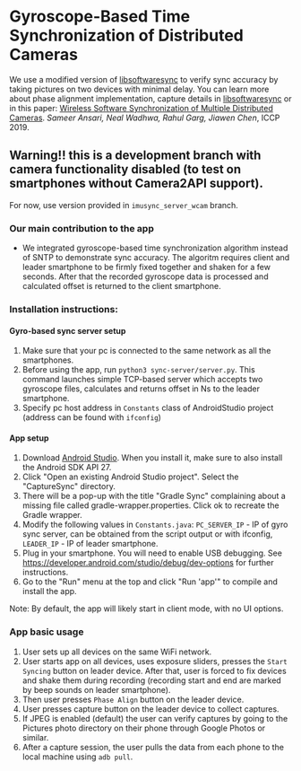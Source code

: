 # Gyroscope-Based Time Synchronization of Distributed Cameras


We use a modified version of [libsoftwaresync](https://github.com/google-research/libsoftwaresync) to verify sync accuracy by taking pictures on two devices with minimal delay. You can learn more about phase alignment implementation, capture details in [libsoftwaresync](https://github.com/google-research/libsoftwaresync) or in this paper:
[Wireless Software Synchronization of Multiple Distributed Cameras](https://arxiv.org/abs/1812.09366).
_Sameer Ansari, Neal Wadhwa, Rahul Garg, Jiawen Chen_, ICCP 2019.

## Warning!! this is a development branch with camera functionality disabled (to test on smartphones without Camera2API support).

For now, use version provided in ```imusync_server_wcam``` branch.

### Our main contribution to the app

- We integrated gyroscope-based time synchronization algorithm instead of SNTP to demonstrate sync accuracy. The algoritm requires client and leader smartphone to be firmly fixed together and shaken for a few seconds. After that the recorded gyroscope data is processed and calculated offset is returned to the client smartphone.

### Installation instructions:

#### Gyro-based sync server setup

1.  Make sure that your pc is connected to the same network as all the smartphones.
2.  Before using the app, run ```python3 sync-server/server.py```. This command launches simple TCP-based server which accepts two gyroscope files, calculates and returns offset in Ns to the leader smartphone.
3.  Specify pc host address in ```Constants``` class of AndroidStudio project (address can be found with ```ifconfig```)

#### App setup

1.  Download [Android Studio](https://developer.android.com/studio). When you
    install it, make sure to also install the Android SDK API 27.
2.  Click "Open an existing Android Studio project". Select the "CaptureSync"
    directory.
3.  There will be a pop-up with the title "Gradle Sync" complaining about a
    missing file called gradle-wrapper.properties. Click ok to recreate the
    Gradle wrapper.
4.  Modify the following values in ```Constants.java```: ```PC_SERVER_IP``` - IP of gyro sync server, can be obtained from the script output or with ifconfig, ```LEADER_IP``` - IP of leader smartphone.
5.  Plug in your smartphone. You will need to enable USB debugging. See
    https://developer.android.com/studio/debug/dev-options for further
    instructions.
6.  Go to the "Run" menu at the top and click "Run 'app'" to compile and install
    the app.

Note: By default, the app will likely start in client mode, with no UI options.


### App basic usage

1. User sets up all devices on the same WiFi network.
2. User starts app on all devices, uses exposure sliders, presses the ```Start Syncing``` button on leader device. After that, user is forced to fix devices and shake them during recording (recording start and end are marked by beep sounds on leader smartphone).
3. Then user presses ```Phase Align``` button on the leader device.
3. User presses capture button on the leader device to collect captures.
4. If JPEG is enabled (default) the user can verify captures by going to the Pictures photo directory on their phone through Google Photos or similar.
5. After a capture session, the user pulls the data from each phone to the local machine using ```adb pull```.

